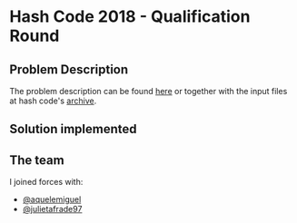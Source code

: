 # Hash Code 2018 - Qualification Round

## Problem Description

The problem description can be found [here](https://storage.googleapis.com/coding-competitions.appspot.com/HC/2018/hashcode2018_qualification_task.pdf) or together with the input files at hash code's [archive](https://codingcompetitions.withgoogle.com/hashcode/archive).

## Solution implemented


## The team

I joined forces with:
- [@aquelemiguel](https://github.com/aquelemiguel)
- [@julietafrade97](https://github.com/julietafrade97)

